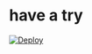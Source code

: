 # have a try

[![Deploy](https://www.herokucdn.com/deploy/button.png)](https://dashboard.heroku.com/new?template=https://github.com/pamela0101/obc) 
